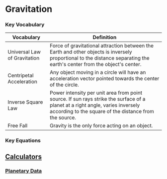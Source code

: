 # Gravitation

### Key Vocabulary

| Vocabulary | Definition | 
| --- | --- | 
| Universal Law of Gravitation | Force of gravitational attraction between the Earth and other objects is inversely proportional to the distance separating the earth's center from the object's center. | 
| Centripetal Acceleration | Any object moving in a circle will have an acceleration vector pointed towards the center of the circle. | 
| Inverse Square Law | Power intensity per unit area from point source. If sun rays strike the surface of a planet at a right angle, varies inversely according to the square of the distance from the source. | 
| Free Fall | Gravity is the only force acting on an object.| 

### Key Equations


## [Calculators](https://bgt072105.github.io/CSA-tri1-teamrepo/gravitationcalculator/) 

### [Planetary Data](https://bgt072105.github.io/CSA-tri1-teamrepo/planets/)